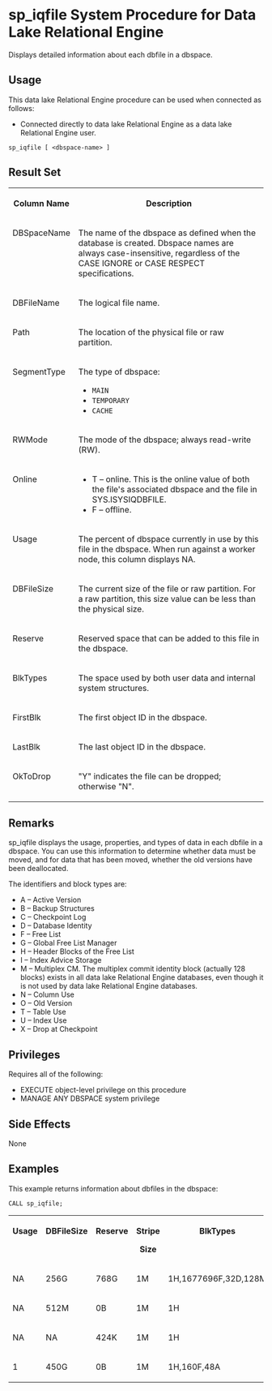 <!-- loioa5a8f31384f21015acefe93bc2998e90 -->

# sp\_iqfile System Procedure for Data Lake Relational Engine

Displays detailed information about each dbfile in a dbspace.



<a name="loioa5a8f31384f21015acefe93bc2998e90__section_umy_gqn_14b"/>

## Usage

This data lake Relational Engine procedure can be used when connected as follows:

-   Connected directly to data lake Relational Engine as a data lake Relational Engine user.



```
sp_iqfile [ <dbspace-name> ]
```



<a name="loioa5a8f31384f21015acefe93bc2998e90__section_anr_clz_mbb"/>

## Result Set


<table>
<tr>
<th valign="top">

Column Name

</th>
<th valign="top">

Description

</th>
</tr>
<tr>
<td valign="top">

DBSpaceName

</td>
<td valign="top">

The name of the dbspace as defined when the database is created. Dbspace names are always case-insensitive, regardless of the CASE IGNORE or CASE RESPECT specifications.

</td>
</tr>
<tr>
<td valign="top">

DBFileName

</td>
<td valign="top">

The logical file name.

</td>
</tr>
<tr>
<td valign="top">

Path

</td>
<td valign="top">

The location of the physical file or raw partition.

</td>
</tr>
<tr>
<td valign="top">

SegmentType

</td>
<td valign="top">

The type of dbspace:

-   `MAIN`
-   `TEMPORARY`
-   `CACHE`



</td>
</tr>
<tr>
<td valign="top">

RWMode

</td>
<td valign="top">

The mode of the dbspace; always read-write \(RW\).

</td>
</tr>
<tr>
<td valign="top">

Online

</td>
<td valign="top">

-   T – online. This is the online value of both the file's associated dbspace and the file in SYS.ISYSIQDBFILE.
-   F – offline.



</td>
</tr>
<tr>
<td valign="top">

Usage

</td>
<td valign="top">

The percent of dbspace currently in use by this file in the dbspace. When run against a worker node, this column displays NA.

</td>
</tr>
<tr>
<td valign="top">

DBFileSize

</td>
<td valign="top">

The current size of the file or raw partition. For a raw partition, this size value can be less than the physical size.

</td>
</tr>
<tr>
<td valign="top">

Reserve

</td>
<td valign="top">

Reserved space that can be added to this file in the dbspace.

</td>
</tr>
<tr>
<td valign="top">

BlkTypes

</td>
<td valign="top">

The space used by both user data and internal system structures.

</td>
</tr>
<tr>
<td valign="top">

FirstBlk

</td>
<td valign="top">

The first object ID in the dbspace.

</td>
</tr>
<tr>
<td valign="top">

LastBlk

</td>
<td valign="top">

The last object ID in the dbspace.

</td>
</tr>
<tr>
<td valign="top">

OkToDrop

</td>
<td valign="top">

"Y" indicates the file can be dropped; otherwise "N".

</td>
</tr>
</table>



<a name="loioa5a8f31384f21015acefe93bc2998e90__iq_refbb_1572"/>

## Remarks

sp\_iqfile displays the usage, properties, and types of data in each dbfile in a dbspace. You can use this information to determine whether data must be moved, and for data that has been moved, whether the old versions have been deallocated.

The identifiers and block types are:

-   A – Active Version
-   B – Backup Structures
-   C – Checkpoint Log
-   D – Database Identity
-   F – Free List
-   G – Global Free List Manager
-   H – Header Blocks of the Free List
-   I – Index Advice Storage
-   M – Multiplex CM. The multiplex commit identity block \(actually 128 blocks\) exists in all data lake Relational Engine databases, even though it is not used by data lake Relational Engine databases.
-   N – Column Use
-   O – Old Version
-   T – Table Use
-   U – Index Use
-   X – Drop at Checkpoint



<a name="loioa5a8f31384f21015acefe93bc2998e90__iq_refbb_1571"/>

## Privileges

Requires all of the following:

-   EXECUTE object-level privilege on this procedure
-   MANAGE ANY DBSPACE system privilege



## Side Effects

None



<a name="loioa5a8f31384f21015acefe93bc2998e90__iq_refbb_1574"/>

## Examples

This example returns information about dbfiles in the dbspace:

```
CALL sp_iqfile;
```


<table>
<tr>
<th valign="top">

Usage

</th>
<th valign="top">

DBFileSize

</th>
<th valign="top">

Reserve

</th>
<th valign="top">

Stripe

Size

</th>
<th valign="top">

BlkTypes

</th>
<th valign="top">

FirstBlk

</th>
<th valign="top">

LastBlk

</th>
<th valign="top">

OkTo

Drop

</th>
<th valign="top">

servername

</th>
<th valign="top">

mirrorLogical

FileName

</th>
<th valign="top">

IsDAS

SharedFile

</th>
</tr>
<tr>
<td valign="top">

NA

</td>
<td valign="top">

256G

</td>
<td valign="top">

768G

</td>
<td valign="top">

1M

</td>
<td valign="top">

1H,1677696F,32D,128M

</td>
<td valign="top">

1

</td>
<td valign="top">

8388608

</td>
<td valign="top">

N

</td>
<td valign="top">

\(NULL\)

</td>
<td valign="top">

\(NULL\)

</td>
<td valign="top">

F

</td>
</tr>
<tr>
<td valign="top">

NA

</td>
<td valign="top">

512M

</td>
<td valign="top">

0B

</td>
<td valign="top">

1M

</td>
<td valign="top">

1H

</td>
<td valign="top">

37663488

</td>
<td valign="top">

37679871

</td>
<td valign="top">

N

</td>
<td valign="top">

 

</td>
<td valign="top">

\(NULL\)

</td>
<td valign="top">

F

</td>
</tr>
<tr>
<td valign="top">

NA

</td>
<td valign="top">

NA

</td>
<td valign="top">

424K

</td>
<td valign="top">

1M

</td>
<td valign="top">

1H

</td>
<td valign="top">

4611686018427

</td>
<td valign="top">

9223372036854

</td>
<td valign="top">

N

</td>
<td valign="top">

 

</td>
<td valign="top">

\(NULL\)

</td>
<td valign="top">

F

</td>
</tr>
<tr>
<td valign="top">

1

</td>
<td valign="top">

450G

</td>
<td valign="top">

0B

</td>
<td valign="top">

1M

</td>
<td valign="top">

1H,160F,48A

</td>
<td valign="top">

1

</td>
<td valign="top">

14745600

</td>
<td valign="top">

N

</td>
<td valign="top">

 

</td>
<td valign="top">

IQNOTEMP

</td>
<td valign="top">

F

</td>
</tr>
</table>


